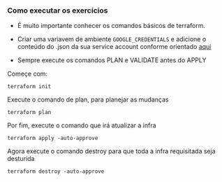 ### Como executar os exercícios

- É muito importante conhecer os comandos básicos de terraform.
  
- Criar uma variavem de ambiente `GOOGLE_CREDENTIALS` e adicione o conteúdo do .json da sua service account conforme orientado [aqui](https://registry.terraform.io/providers/hashicorp/google/latest/docs/guides/provider_reference#running-terraform-outside-of-google-cloud)
  
- Sempre execute os comandos PLAN e VALIDATE antes do APPLY

Começe com:
```
terraform init
```

Execute o comando de plan, para planejar as mudanças
```
terraform plan
```

Por fim, execute o comando que irá atualizar a infra
```
terraform apply -auto-approve
```

Agora execute o comando destroy para que toda a infra requisitada seja desturída
```
terraform destroy -auto-approve
```
